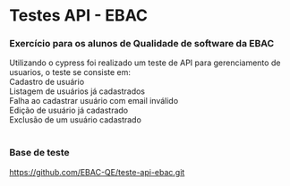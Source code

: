 # Testes API - EBAC
### Exercício para os alunos de Qualidade de software da EBAC 

Utilizando o cypress foi realizado um teste de API para gerenciamento de usuarios, o teste se consiste em: </br>
Cadastro de usuário </br>
Listagem de usuários já cadastrados </br>
Falha ao cadastrar usuário com email inválido </br>
Edição de usuário já cadastrado </br>
Exclusão de um usuário cadastrado </br>
</br>
### Base de teste
https://github.com/EBAC-QE/teste-api-ebac.git



